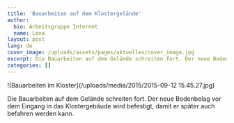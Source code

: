 ```yaml
---
title: 'Bauarbeiten auf dem Klostergelände'
author:
  bio: Arbeitsgruppe Internet
  name: Lena
layout: post
lang: de
cover_image: /uploads/assets/pages/aktuelles/cover_image.jpg
excerpt: Die Bauarbeiten auf dem Gelände schreiten fort. Der neue Bodenbelag vor dem Eingang in das Klostergebäude wird befestigt, damit er später auch befahren werden kann.
categories: []
---
```

![Bauarbeiten im Kloster](/uploads/media/2015/2015-09-12 15.45.27.jpg)

Die Bauarbeiten auf dem Gelände schreiten fort.
Der neue Bodenbelag vor dem Eingang in das Klostergebäude wird befestigt, damit er später auch befahren werden kann.
